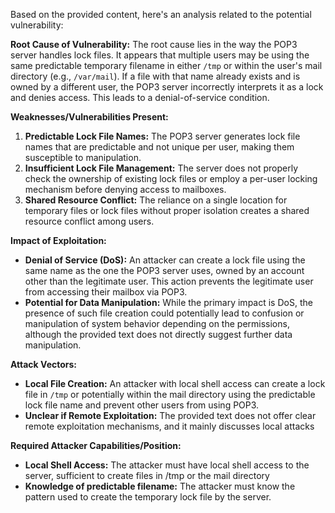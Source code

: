 Based on the provided content, here's an analysis related to the potential vulnerability:

**Root Cause of Vulnerability:**
The root cause lies in the way the POP3 server handles lock files. It appears that multiple users may be using the same predictable temporary filename in either `/tmp` or within the user's mail directory (e.g., `/var/mail`). If a file with that name already exists and is owned by a different user, the POP3 server incorrectly interprets it as a lock and denies access. This leads to a denial-of-service condition.

**Weaknesses/Vulnerabilities Present:**

1.  **Predictable Lock File Names:** The POP3 server generates lock file names that are predictable and not unique per user, making them susceptible to manipulation.
2.  **Insufficient Lock File Management:** The server does not properly check the ownership of existing lock files or employ a per-user locking mechanism before denying access to mailboxes.
3.  **Shared Resource Conflict:** The reliance on a single location for temporary files or lock files without proper isolation creates a shared resource conflict among users.

**Impact of Exploitation:**

*   **Denial of Service (DoS):** An attacker can create a lock file using the same name as the one the POP3 server uses, owned by an account other than the legitimate user. This action prevents the legitimate user from accessing their mailbox via POP3.
*   **Potential for Data Manipulation:** While the primary impact is DoS, the presence of such file creation could potentially lead to confusion or manipulation of system behavior depending on the permissions, although the provided text does not directly suggest further data manipulation.

**Attack Vectors:**

*   **Local File Creation:** An attacker with local shell access can create a lock file in `/tmp` or potentially within the mail directory using the predictable lock file name and prevent other users from using POP3.
*   **Unclear if Remote Exploitation:** The provided text does not offer clear remote exploitation mechanisms, and it mainly discusses local attacks

**Required Attacker Capabilities/Position:**
*   **Local Shell Access:** The attacker must have local shell access to the server, sufficient to create files in /tmp or the mail directory
*   **Knowledge of predictable filename:** The attacker must know the pattern used to create the temporary lock file by the server.